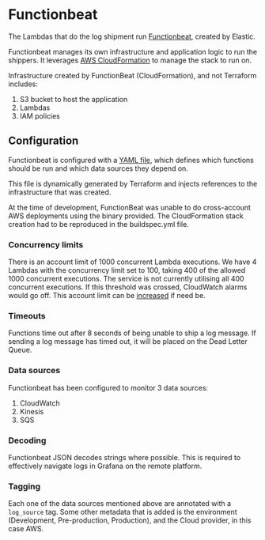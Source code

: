 # Functionbeat

The Lambdas that do the log shipment run [Functionbeat](https://www.elastic.co/beats/functionbeat), created by Elastic.

Functionbeat manages its own infrastructure and application logic to run the shippers. It leverages [AWS CloudFormation](https://aws.amazon.com/cloudformation/) to manage the stack to run on.

Infrastructure created by FunctionBeat (CloudFormation), and not Terraform includes:

1. S3 bucket to host the application
2. Lambdas
3. IAM policies  

## Configuration

Functionbeat is configured with a [YAML file](https://www.elastic.co/guide/en/beats/functionbeat/6.8/functionbeat-configuration.html), which defines which functions should be run and which data sources they depend on.

This file is dynamically generated by Terraform and injects references to the infrastructure that was created.

At the time of development, FunctionBeat was unable to do cross-account AWS deployments using the binary provided.
The CloudFormation stack creation had to be reproduced in the buildspec.yml file.

### Concurrency limits

There is an account limit of 1000 concurrent Lambda executions. We have 4 Lambdas with the concurrency limit set to 100, taking 400 of the allowed 1000 concurrent executions. The service is not currently utilising all 400 concurrent executions. If this threshold was crossed, CloudWatch alarms would go off. This account limit can be [increased](https://docs.aws.amazon.com/lambda/latest/dg/gettingstarted-limits.html) if need be.

### Timeouts

Functions time out after 8 seconds of being unable to ship a log message. If sending a log message has timed out, it will be placed on the Dead Letter Queue.

### Data sources

Functionbeat has been configured to monitor 3 data sources:

  1. CloudWatch
  2. Kinesis
  3. SQS

### Decoding

Functionbeat JSON decodes strings where possible. This is required to effectively navigate logs in Grafana on the remote platform.

### Tagging

Each one of the data sources mentioned above are annotated with a `log_source` tag.  Some other metadata that is added is the environment (Development, Pre-production, Production), and the Cloud provider, in this case AWS.
